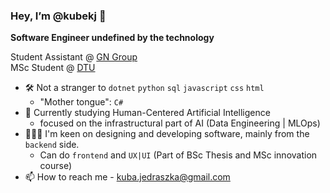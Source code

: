 ### Hey, I’m @kubekj 👋
**Software Engineer undefined by the technology**

<p>
  Student Assistant @ <a href="https://www.gn.com" title="GN Group">GN Group</a>
<br/>
  MSc Student @ <a href="https://www.dtu.dk/english/" title="DTU">DTU</a>
</p>

- 🛠️ Not a stranger to `dotnet` `python` `sql` `javascript` `css` `html`
  - "Mother tongue": `C#`
- 🌱 Currently studying Human-Centered Artificial Intelligence
  - focused on the infrastructural part of AI (Data Engineering | MLOps)
- 👨🏼‍🍳 I'm keen on designing and developing software, mainly from the `backend` side.
  - Can do `frontend` and `UX|UI` (Part of BSc Thesis and MSc innovation course)
- 📫 How to reach me - kuba.jedraszka@gmail.com

<!---
kubekj/kubekj is a ✨ special ✨ repository because its `README.md` (this file) appears on your GitHub profile.
You can click the Preview link to take a look at your changes.
--->
